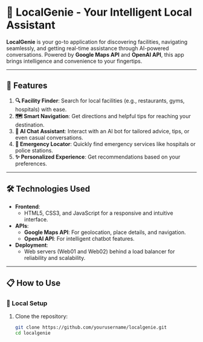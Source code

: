 # 🌟 LocalGenie - Your Intelligent Local Assistant

**LocalGenie** is your go-to application for discovering facilities, navigating seamlessly, and getting real-time assistance through AI-powered conversations. Powered by **Google Maps API** and **OpenAI API**, this app brings intelligence and convenience to your fingertips.

---

## 🚀 Features
1. **🔍 Facility Finder**: Search for local facilities (e.g., restaurants, gyms, hospitals) with ease.
2. **🗺️ Smart Navigation**: Get directions and helpful tips for reaching your destination.
3. **🤖 AI Chat Assistant**: Interact with an AI bot for tailored advice, tips, or even casual conversations.
4. **📍 Emergency Locator**: Quickly find emergency services like hospitals or police stations.
5. **✨ Personalized Experience**: Get recommendations based on your preferences.

---

## 🛠️ Technologies Used
- **Frontend**:
    - HTML5, CSS3, and JavaScript for a responsive and intuitive interface.
- **APIs**:
    - **Google Maps API**: For geolocation, place details, and navigation.
    - **OpenAI API**: For intelligent chatbot features.
- **Deployment**:
    - Web servers (Web01 and Web02) behind a load balancer for reliability and scalability.

---

## 📋 How to Use

### 🔧 Local Setup
1. Clone the repository:
   ```bash
   git clone https://github.com/yourusername/localgenie.git
   cd localgenie
